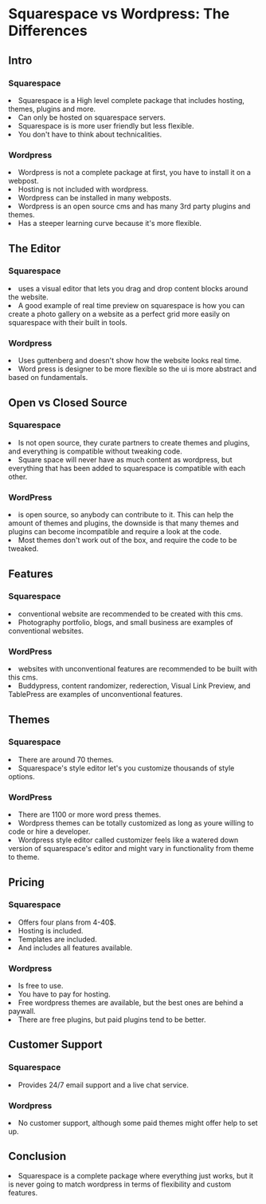 # Squarespace vs Wordpress: The Differences
 
## Intro
 
### Squarespace
 
<li>Squarespace is a High level complete package that includes hosting, themes, plugins and more.</li>
<li>Can only be hosted on squarespace servers.</li>
<li>Squarespace is is more user friendly but less flexible.</li>
<li>You don't have to think about technicalities.</li>
 
### Wordpress
 
<li>Wordpress is not a complete package at first, you have to install it on a webpost.</li>
<li>Hosting is not included with wordpress.</li>
<li>Wordpress can be installed in many webposts.</li>
<li>Wordpress is an open source cms and has many 3rd party plugins and themes.</li>
<li>Has a steeper learning curve because it's more flexible.</li>
 
## The Editor
 
### Squarespace
 
<li>uses a visual editor that lets you drag and drop content blocks around the website.</li>
<li>A good example of real time preview on squarespace is how you can create a photo gallery on a website as a perfect grid more easily on squarespace with their built in tools.</li>
 
### Wordpress
 
<li>Uses guttenberg and doesn't show how the website looks real time.</li>
<li>Word press is designer to be more flexible so the ui is more abstract and based on fundamentals.</li>
 
## Open vs Closed Source
 
### Squarespace
 
<li>Is not open source, they curate partners to create themes and plugins, and everything is compatible without tweaking code.</li>
<li>Square space will never have as much content as wordpress, but everything that has been added to squarespace is compatible with each other.</li>
 
### WordPress
 
<li>is open source, so anybody can contribute to it. This can help the amount of themes and plugins, the downside is that many themes and plugins can become incompatible and require a look at the code.</li>
<li>Most themes don't work out of the box, and require the code to be tweaked.</li>
 
## Features
 
### Squarespace
 
<li>conventional website are recommended to be created with this cms.</li>
<li>Photography portfolio, blogs, and small business are examples of conventional websites.</li>
 
### WordPress
 
<li>websites with unconventional features are recommended to be built with this cms.</li>
<li>Buddypress, content randomizer, rederection, Visual Link Preview, and TablePress are examples of unconventional features.</li>
 
## Themes
 
### Squarespace
 
<li>There are around 70 themes.</li>
<li>Squarespace's style editor let's you customize thousands of style options.</li>
 
### WordPress
 
<li>There are 1100 or more word press themes.</li>
<li>Wordpress themes can be totally customized as long as youre willing to code or hire a developer.</li>
<li>Wordpress style editor called customizer feels like a watered down version of squarespace's editor and might vary in functionality from theme to theme.</li>
 
## Pricing
 
### Squarespace
 
<li>Offers four plans from 4-40$.</li>
<li>Hosting is included.</li>
<li>Templates are included.
<li>And includes all features available.</li>
 
### Wordpress
 
<li>Is free to use.</li>
<li>You have to pay for hosting.</li>
<li>Free wordpress themes are available, but the best ones are behind a paywall.</li>
<li>There are free plugins, but paid plugins tend to be better.</li>
 
## Customer Support
 
### Squarespace
 
<li>Provides 24/7 email support and a live chat service. </li>
 
### Wordpress
 
<li>No customer support, although some paid themes might offer help to set up.</li>
 
## Conclusion
 
<li>Squarespace is a complete package where everything just works, but it is never going to match wordpress in terms of flexibility and custom features.</li>